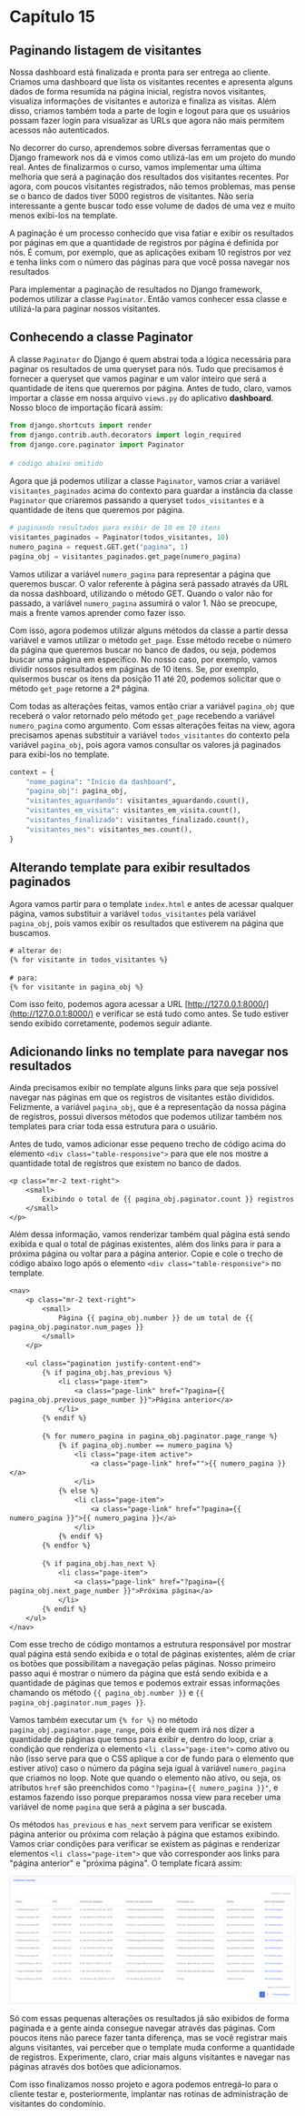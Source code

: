 # Capítulo 15

## Paginando listagem de visitantes

Nossa dashboard está finalizada e pronta para ser entrega ao cliente. Criamos uma dashboard que lista os visitantes recentes e apresenta alguns dados de forma resumida na página inicial, registra novos visitantes, visualiza informações de visitantes e autoriza e finaliza as visitas. Além disso, criamos também toda a parte de login e logout para que os usuários possam fazer login para visualizar as URLs que agora não mais permitem acessos não autenticados.

No decorrer do curso, aprendemos sobre diversas ferramentas que o Django framework nos dá e vimos como utilizá-las em um projeto do mundo real. Antes de finalizarmos o curso, vamos implementar uma última melhoria que será a paginação dos resultados dos visitantes recentes. Por agora, com poucos visitantes registrados, não temos problemas, mas pense se o banco de dados tiver 5000 registros de visitantes. Não seria interessante a gente buscar todo esse volume de dados de uma vez e muito menos exibi-los na template.

A paginação é um processo conhecido que visa fatiar e exibir os resultados por páginas em que a quantidade de registros por página é definida por nós. É comum, por exemplo, que as aplicações exibam 10 registros por vez e tenha links com o número das páginas para que você possa navegar nos resultados

Para implementar a paginação de resultados no Django framework, podemos utilizar a classe `Paginator`. Então vamos conhecer essa classe e utilizá-la para paginar nossos visitantes.

## Conhecendo a classe Paginator

A classe `Paginator` do Django é quem abstrai toda a lógica necessária para paginar os resultados de uma queryset para nós. Tudo que precisamos é fornecer a queryset que vamos paginar e um valor inteiro que será a quantidade de itens que queremos por página. Antes de tudo, claro, vamos importar a classe em nossa arquivo `views.py` do aplicativo **dashboard**. Nosso bloco de importação ficará assim:

```python
from django.shortcuts import render
from django.contrib.auth.decorators import login_required
from django.core.paginator import Paginator

# código abaixo omitido
```

Agora que já podemos utilizar a classe `Paginator`, vamos criar a variável `visitantes_paginados` acima do contexto para guardar a instância da classe `Paginator` que criaremos passando a queryset `todos_visitantes` e a quantidade de itens que queremos por página. 

```python
# paginando resultados para exibir de 10 em 10 itens
visitantes_paginados = Paginator(todos_visitantes, 10)
numero_pagina = request.GET.get("pagina", 1)
pagina_obj = visitantes_paginados.get_page(numero_pagina)
```

Vamos utilizar a variável `numero_pagina` para representar a página que queremos buscar. O valor referente à página será passado através da URL da nossa dashboard, utilizando o método GET. Quando o valor não for passado, a variável `numero_pagina` assumirá o valor 1. Não se preocupe, mais a frente vamos aprender como fazer isso.

Com isso, agora podemos utilizar alguns métodos da classe a partir dessa variável e vamos utilizar o método `get_page`. Esse método recebe o número da página que queremos buscar no banco de dados, ou seja, podemos buscar uma página em específico. No nosso caso, por exemplo, vamos dividir nossos resultados em páginas de 10 itens. Se, por exemplo, quisermos buscar os itens da posição 11 até 20, podemos solicitar que o método `get_page` retorne a 2ª página.

Com todas as alterações feitas, vamos então criar a variável `pagina_obj` que receberá o valor retornado pelo método `get_page` recebendo a variável `numero_pagina` como argumento. Com essas alterações feitas na view, agora precisamos apenas substituir a variável `todos_visitantes` do contexto pela variável `pagina_obj`, pois agora vamos consultar os valores já paginados para exibi-los no template.

```python
context = {
    "nome_pagina": "Início da dashboard",
    "pagina_obj": pagina_obj,
    "visitantes_aguardando": visitantes_aguardando.count(),
    "visitantes_em_visita": visitantes_em_visita.count(),
    "visitantes_finalizado": visitantes_finalizado.count(),
    "visitantes_mes": visitantes_mes.count(),
}
```

## Alterando template para exibir resultados paginados

Agora vamos partir para o template `index.html` e antes de acessar qualquer página, vamos substituir a variável `todos_visitantes` pela variável `pagina_obj`, pois vamos exibir os resultados que estiverem na página que buscamos.

```markup
# alterar de:
{% for visitante in todos_visitantes %}

# para:
{% for visitante in pagina_obj %}
```

Com isso feito, podemos agora acessar a URL [http://127.0.0.1:8000/](http://127.0.0.1:8000/) e verificar se está tudo como antes. Se tudo estiver sendo exibido corretamente, podemos seguir adiante.

## Adicionando links no template para navegar nos resultados

Ainda precisamos exibir no template alguns links para que seja possível navegar nas páginas em que os registros de visitantes estão divididos. Felizmente, a variável `pagina_obj`, que é a representação da nossa página de registros, possui diversos métodos que podemos utilizar também nos templates para criar toda essa estrutura para o usuário.

Antes de tudo, vamos adicionar esse pequeno trecho de código acima do elemento `<div class="table-responsive">` para que ele nos mostre a quantidade total de registros que existem no banco de dados.

```markup
<p class="mr-2 text-right">
    <small>
        Exibindo o total de {{ pagina_obj.paginator.count }} registros
    </small>
</p>
```

Além dessa informação, vamos renderizar também qual página está sendo exibida e qual o total de páginas existentes, além dos links para ir para a próxima página ou voltar para a página anterior. Copie e cole o trecho de código abaixo logo após o elemento `<div class="table-responsive">` no template.

```markup
<nav>
    <p class="mr-2 text-right">
        <small>
            Página {{ pagina_obj.number }} de um total de {{ pagina_obj.paginator.num_pages }}
        </small>
    </p>

    <ul class="pagination justify-content-end">
        {% if pagina_obj.has_previous %}
            <li class="page-item">
                <a class="page-link" href="?pagina={{ pagina_obj.previous_page_number }}">Página anterior</a>
            </li>
        {% endif %}

        {% for numero_pagina in pagina_obj.paginator.page_range %}
            {% if pagina_obj.number == numero_pagina %}
                <li class="page-item active">
                    <a class="page-link" href="">{{ numero_pagina }}</a>
                </li>
            {% else %}
                <li class="page-item">
                    <a class="page-link" href="?pagina={{ numero_pagina }}">{{ numero_pagina }}</a>
                </li>
            {% endif %}
        {% endfor %}

        {% if pagina_obj.has_next %}
            <li class="page-item">
                <a class="page-link" href="?pagina={{ pagina_obj.next_page_number }}">Próxima página</a>
            </li>
        {% endif %}
    </ul>
</nav>
```

Com esse trecho de código montamos a estrutura responsável por mostrar qual página está sendo exibida e o total de páginas existentes, além de criar os botões que possibilitam a navegação pelas páginas. Nosso primeiro passo aqui é mostrar o número da página que está sendo exibida e a quantidade de páginas que temos e podemos extrair essas informações chamando os método `{{ pagina_obj.number }}` e `{{ pagina_obj.paginator.num_pages }}`.

Vamos também executar um `{% for %}` no método `pagina_obj.paginator.page_range`, pois é ele quem irá nos dizer a quantidade de páginas que temos para exibir e, dentro do loop, criar a condição que renderiza o elemento `<li class="page-item">` como ativo ou não \(isso serve para que o CSS aplique a cor de fundo para o elemento que estiver ativo\) caso o número da página seja igual à variável `numero_pagina` que criamos no loop. Note que quando o elemento não ativo, ou seja, os atributos `href` são preenchidos como `"?pagina={{ numero_pagina }}"`, e estamos fazendo isso porque preparamos nossa view para receber uma variável de nome `pagina` que será a página a ser buscada.

Os métodos `has_previous` e `has_next` servem para verificar se existem página anterior ou próxima com relação à página que estamos exibindo. Vamos criar condições para verificar se existem as páginas e renderizar elementos `<li class="page-item">` que vão corresponder aos links para "página anterior" e "próxima página". O template ficará assim:

![](../.gitbook/assets/screenshot_2020-04-13_19-51-06.png)

Só com essas pequenas alterações os resultados já são exibidos de forma paginada e a gente ainda consegue navegar através das páginas. Com poucos itens não parece fazer tanta diferença, mas se você registrar mais alguns visitantes, vai perceber que o template muda conforme a quantidade de registros. Experimente, claro, criar mais alguns visitantes e navegar nas páginas através dos botões que adicionamos.

Com isso finalizamos nosso projeto e agora podemos entregá-lo para o cliente testar e, posteriormente, implantar nas rotinas de administração de visitantes do condomínio.

